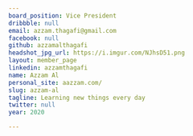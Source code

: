 ```yaml
---
board_position: Vice President
dribbble: null
email: azzam.thagafi@gmail.com
facebook: null
github: azzamalthagafi
headshot_jpg_url: https://i.imgur.com/NJhsD51.png
layout: member_page
linkedin: azzamthagafi
name: Azzam Al
personal_site: aazzam.com/
slug: azzam-al
tagline: Learning new things every day
twitter: null
year: 2020

---
```

